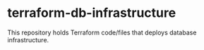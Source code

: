 # terraform-db-infrastructure
This repository holds Terraform code/files that deploys database infrastructure.
